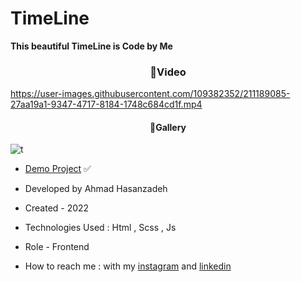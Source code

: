 # TimeLine

**This beautiful TimeLine is Code by Me**

<h3 align="center">🎥Video</h3>

https://user-images.githubusercontent.com/109382352/211189085-27aa19a1-9347-4717-8184-1748c684cd1f.mp4

<h4 align="center">📸Gallery</h4>

![t](https://user-images.githubusercontent.com/109382352/211189088-8dc8a0ce-a6b3-497a-a21d-0ac59badd13e.jpg)


- [Demo Project](https://ahmdhasanzadeh.com/project/CreativeWebsite/) ✅

- Developed by Ahmad Hasanzadeh

- Created - 2022

- Technologies Used : Html , Scss , Js

- Role - Frontend

- How to reach me : with my [instagram](https://www.instagram.com/ahmdhasanzadeh) and [linkedin](https://www.linkedin.com/in/ahmd-hasanzadeh-911419249)
